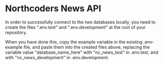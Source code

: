 # Northcoders News API

In order to successfully connect to the two databases locally, you need to create the files ".env.test" and ".env.development" at the root of your repository.

When you have done this, copy the example variable in the existing .env-example file, and paste them into the created files above, replacing the variable value "database_name_here" with "nc_news_test" in .env.test, and with "nc_news_development" in .env.development.
